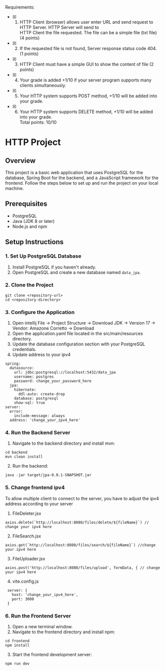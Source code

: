 Requirements:
- [x] 1. HTTP Client (browser) allows user enter URL and send request to HTTP Server. HTTP Server will send to<br />
HTTP Client the file requested. The file can be a simple file (txt file) (4 points)
- [x] 2. If the requested file is not found, Server response status code 404. (1 points) 
- [x] 3. HTTP Client must have a simple GUI to show the content of file (2 points)
- [x] 4. Your grade is added +1/10 if your server program supports many clients simultaneously.
- [x] 5. Your HTTP system supports POST method, +1/10 will be added into your grade.
- [x] 6. Your HTTP system supports DELETE method, +1/10 will be added into your grade.<br />
Total points: 10/10

# HTTP Project

## Overview

This project is a basic web application that uses PostgreSQL for the database, Spring Boot for the backend, and a JavaScript framework for the frontend. Follow the steps below to set up and run the project on your local machine.

## Prerequisites

- PostgreSQL
- Java (JDK 8 or later)
- Node.js and npm

## Setup Instructions

### 1. Set Up PostgreSQL Database

1. Install PostgreSQL if you haven't already.
2. Open PostgreSQL and create a new database named `data_jpa`.

### 2. Clone the Project

```
git clone <repository-url>
cd <repository-directory>
```

### 3. Configure the Application

1. Open intellij File -> Project Structure -> Download JDK -> Version 17 -> Vendor: Amazone Corretto -> Download
2. Open the application.yaml file located in the src/main/resources directory.
3. Update the database configuration section with your PostgreSQL credentials.
4. Update address to your ipv4
```
spring:
  datasource:
    url: jdbc:postgresql://localhost:5432/data_jpa
    username: postgres
    password: change_your_password_here
  jpa:
    hibernate:
      ddl-auto: create-drop
    database: postgresql
    show-sql: true
server:
  error:
    include-message: always
  address: 'change_your_ipv4_here'
```

### 4. Run the Backend Server

1. Navigate to the backend directory and install mvn:
```
cd backend
mvn clean install
```
2. Run the backend:
```
java -jar target/jpa-0.0.1-SNAPSHOT.jar
```

### 5. Change frontend ipv4

  To allow multiple client to connect to the server, you have to adjust the ipv4 address according to your server

1. FileDeleter.jsx
  ```
axios.delete(`http://localhost:8080/files/delete/${fileName}`) // change your ipv4 here
  ```
2. FileSearch.jsx
  ```
axios.get(`http://localhost:8080/files/search/${fileName}`) //change your ipv4 here
  ```
3. FileUploader.jsx
  ```
axios.post('http://localhost:8080/files/upload', formData, { // change your ipv4 here
  ```
4. vite.config.js
 ```
  server: {
    host: 'change_your_ipv4_here',
    port: 3000
  }
 ```
### 6. Run the Frontend Server

1. Open a new terminal window.
2. Navigate to the frontend directory and install npm:   
```
cd frontend
npm install
```
3. Start the frontend development server:
```
npm run dev
```
